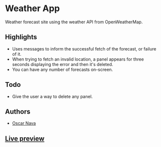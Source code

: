 # Weather App

Weather forecast site using the weather API from OpenWeatherMap.

## Highlights
* Uses messages to inform the successful fetch of the forecast, or failure of it.
* When trying to fetch an invalid location, a panel appears for three seconds displaying the error and then it's deleted.
* You can have any number of forecasts on-screen.

## Todo
* Give the user a way to delete any panel.

## Authors

- [Oscar Nava](https://github.com/oscarnava)

## [Live preview](https://rawcdn.githack.com/oscarnava/weather-app/3343b06b72acc8a4f2a01a5ae79755fedee0d811/dist/index.html)
